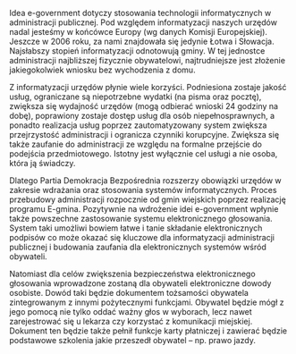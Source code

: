 Idea e-government dotyczy stosowania technologii informatycznych w administracji publicznej. Pod względem informatyzacji naszych urzędów nadal jesteśmy w końcówce Europy (wg danych Komisji Europejskiej). Jeszcze w 2006 roku, za nami znajdowała się jedynie Łotwa i Słowacja. Najsłabszy stopień informatyzacji odnotowują gminy. W tej jednostce administracji najbliższej fizycznie obywatelowi, najtrudniejsze jest złożenie jakiegokolwiek wniosku bez wychodzenia z domu.

Z informatyzacji urzędów płynie wiele korzyści. Podniesiona zostaje jakość usług, ograniczane są niepotrzebne wydatki (na pisma oraz pocztę), zwiększa się wydajność urzędów (mogą odbierać wnioski 24 godziny na dobę), poprawiony zostaje dostęp usług dla osób niepełnosprawnych, a ponadto realizacja usług poprzez zautomatyzowany system zwiększa przejrzystość administracji i ogranicza czynniki korupcyjne. Zwiększa się także zaufanie do administracji ze względu na formalne przejście do podejścia przedmiotowego. Istotny jest wyłącznie cel usługi a nie osoba, która ją świadczy.

Dlatego Partia Demokracja Bezpośrednia rozszerzy obowiązki urzędów w zakresie wdrażania oraz stosowania systemów informatycznych. Proces przebudowy administracji rozpocznie od gmin wiejskich poprzez realizację programu E-gmina. Pozytywnie na wdrożenie idei e-government wpłynie także powszechne zastosowanie systemu elektronicznego głosowania. System taki umożliwi bowiem łatwe i tanie składanie elektronicznych podpisów co może okazać się kluczowe dla informatyzacji administracji publicznej i budowania zaufania dla elektronicznych systemów wśród obywateli.

Natomiast dla celów zwiększenia bezpieczeństwa elektronicznego głosowania wprowadzone zostaną dla obywateli elektroniczne dowody osobiste. Dowód taki będzie dokumentem tożsamości obywatela zintegrowanym z innymi pożytecznymi funkcjami. Obywatel będzie mógł z jego pomocą nie tylko oddać ważny głos w wyborach, lecz nawet zarejestrować się u lekarza czy korzystać z komunikacji miejskiej. Dokument ten będzie także pełnił funkcje karty płatniczej i zawierać będzie podstawowe szkolenia jakie przeszedł obywatel – np. prawo jazdy.